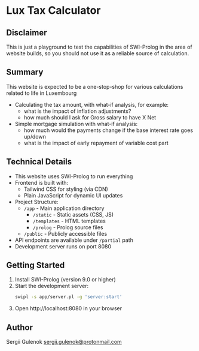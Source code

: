# Lux Tax Calculator

## Disclaimer

This is just a playground to test the capabilities of SWI-Prolog in the area of website builds, so you should not use
it as a reliable source of calculation.

## Summary

This website is expected to be a one-stop-shop for various calculations related to life in Luxembourg

- Calculating the tax amount, with what-if analysis, for example:
  - what is the impact of inflation adjustments?
  - how much should I ask for Gross salary to have X Net
- Simple mortgage simulation with what-if analysis:
  - how much would the payments change if the base interest rate goes up/down
  - what is the impact of early repayment of variable cost part


## Technical Details

- This website uses SWI-Prolog to run everything
- Frontend is built with:
  - Tailwind CSS for styling (via CDN)
  - Plain JavaScript for dynamic UI updates
- Project Structure:
  - `/app` - Main application directory
    - `/static` - Static assets (CSS, JS)
    - `/templates` - HTML templates
    - `/prolog` - Prolog source files
  - `/public` - Publicly accessible files
- API endpoints are available under `/partial` path
- Development server runs on port 8080

## Getting Started

1. Install SWI-Prolog (version 9.0 or higher)
2. Start the development server:
   ```bash
   swipl -s app/server.pl -g 'server:start'
   ```
3. Open http://localhost:8080 in your browser

## Author

Sergii Gulenok <sergii.gulenok@protonmail.com>
